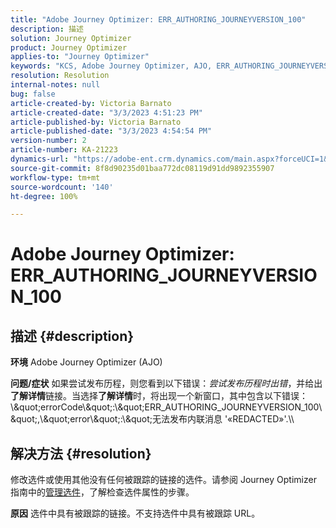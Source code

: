 ```yaml
---
title: "Adobe Journey Optimizer: ERR_AUTHORING_JOURNEYVERSION_100"
description: 描述
solution: Journey Optimizer
product: Journey Optimizer
applies-to: "Journey Optimizer"
keywords: "KCS, Adobe Journey Optimizer, AJO, ERR_AUTHORING_JOURNEYVERSION_100, 发布历程"
resolution: Resolution
internal-notes: null
bug: false
article-created-by: Victoria Barnato
article-created-date: "3/3/2023 4:51:23 PM"
article-published-by: Victoria Barnato
article-published-date: "3/3/2023 4:54:54 PM"
version-number: 2
article-number: KA-21223
dynamics-url: "https://adobe-ent.crm.dynamics.com/main.aspx?forceUCI=1&pagetype=entityrecord&etn=knowledgearticle&id=1684bb9b-e3b9-ed11-83fe-6045bd006b25"
source-git-commit: 8f8d90235d01baa772dc08119d91dd9892355907
workflow-type: tm+mt
source-wordcount: '140'
ht-degree: 100%

---
```


# Adobe Journey Optimizer: ERR_AUTHORING_JOURNEYVERSION_100

## 描述 {#description}

<b>环境</b>
Adobe Journey Optimizer (AJO)


<b>问题/症状</b>
如果尝试发布历程，则您看到以下错误：*尝试发布历程时出错*，并给出<b>了解详情</b>链接。当选择<b>了解详情</b>时，将出现一个新窗口，其中包含以下错误：
\\\&quot;errorCode\\\&quot;:\\\&quot;ERR_AUTHORING_JOURNEYVERSION_100\\\&quot;,\\\&quot;error\\\&quot;:\\\&quot;无法发布内联消息 &#39;«REDACTED»&#39;.\\\

## 解决方法 {#resolution}


修改选件或使用其他没有任何被跟踪的链接的选件。请参阅 Journey Optimizer 指南中的[管理选件](https://experienceleague.adobe.com/docs/journey-optimizer/using/offer-decisioning/managing-offers-in-the-offer-library/configure-offers/creating-personalized-offers.html?lang=en#offer-list)，了解检查选件属性的步骤。


<b>原因</b>
选件中具有被跟踪的链接。不支持选件中具有被跟踪 URL。
